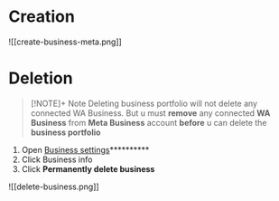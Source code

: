 


# Creation

![[create-business-meta.png]]

# Deletion
> [!NOTE]+ Note
> Deleting business portfolio will not delete any connected WA Business. But u must **remove** any connected **WA Business** from **Meta Business** account **before** u can delete the **business portfolio**
1. Open [Business settings](https://business.facebook.com/settings)**********
2. Click Business info
3. Click **Permanently delete business**

![[delete-business.png]]